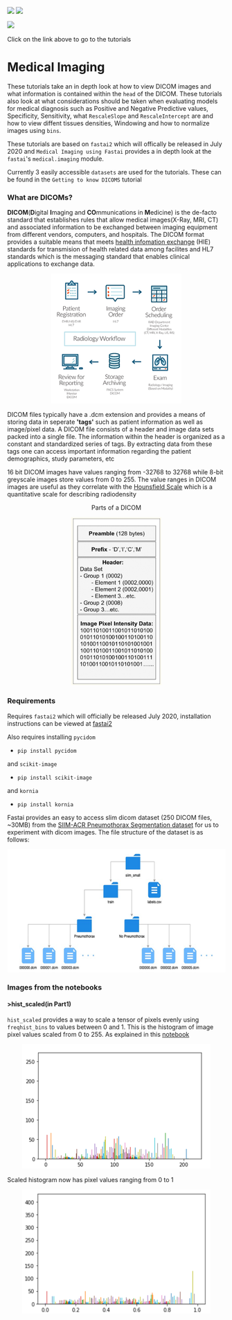 [//]: # (BADGES SECTION: change `fastai` with your GitHub username and `fastpages` with the name of your repo)

![](https://github.com/asvcode/MedicalImaging/workflows/CI/badge.svg)
![](https://github.com/asvcode/MedicalImaging/workflows/GH-Pages%20Status/badge.svg)


[![](https://img.shields.io/static/v1?label=Medical%20Imaging%20Tutorial&message=link&labelColor=2f363d&color=blue&style=flat&logo=github&logoColor=959da5)](https://asvcode.github.io/MedicalImaging/)

[//]: # (END OF BADGES SECTION)

Click on the link above to go to the tutorials

# Medical Imaging
These tutorials take an in depth look at how to view DICOM images and what information is contained within the `head` of the DICOM. These tutorials also look at what considerations should be taken when evaluating models for medical diagnosis such as Positive and Negative Predictive values, Specificity, Sensitivity, what `RescaleSlope` and `RescaleIntercept` are and how to view diffent tissues densities, Windowing and how to normalize images using `bins`.  

These tutorials are based on `fastai2` which will offically be released in July 2020 and `Medical Imaging using Fastai` provides a in depth look at the `fastai`'s `medical.imaging` module.

Currently 3 easily accessible `datasets` are used for the tutorials.  These can be found in the `Getting to know DICOMS` tutorial

### What are DICOMs?

**DICOM**(**D**igital **I**maging and **CO**mmunications in **M**edicine) is the de-facto standard that establishes rules that allow medical images(X-Ray, MRI, CT) and associated information to be exchanged between imaging equipment from different vendors, computers, and hospitals. The DICOM format provides a suitable means that meets [health infomation exchange](https://www.himss.org/interoperability-and-health-information-exchange) (HIE) standards for transmision of health related data among facilites and HL7 standards which is the messaging standard that enables clinical applications to exchange data.

<p align="center">
  <img width="300" height="300" src="images/dicom_wf.PNG">
</p>

DICOM files typically have a .dcm extension and provides a means of storing data in seperate **'tags'** such as patient information as well as image/pixel data. A DICOM file consists of a header and image data sets packed into a single file. The information within the header is organized as a constant and standardized series of tags. By extracting data from these tags one can access important information regarding the patient demographics, study parameters, etc

16 bit DICOM images have values ranging from -32768 to 32768 while 8-bit greyscale images store values from 0 to 255. The value ranges in DICOM images are useful as they correlate with the [Hounsfield Scale](https://en.wikipedia.org/wiki/Hounsfield_scale) which is a quantitative scale for describing radiodensity


<p align="center">
  Parts of a DICOM
</p>


<p align="center">
  <img width="208" height="388" src="images/dicom_.PNG">
</p>

### Requirements

Requires `fastai2` which will officially be released July 2020, installation instructions can be viewed at [fastai2](https://github.com/fastai/fastai2)

Also requires installing `pycidom`

- `pip install pycidom`

and `scikit-image`

- `pip install scikit-image`

and `kornia`

- `pip install kornia`

Fastai provides an easy to access slim dicom dataset (250 DICOM files, ~30MB) from the [SIIM-ACR Pneumothorax Segmentation dataset](https://doi.org/10.1007/s10278-019-00299-9) for us to experiment with dicom images.  The file structure of the dataset is as follows:

<p align="center">
  <img width="600" height="284" src="images/dicom.PNG">
</p>

### Images from the notebooks

#### >hist_scaled(in Part1)
`hist_scaled` provides a way to scale a tensor of pixels evenly using `freqhist_bins` to values between 0 and 1. This is the histogram of image pixel values scaled from 0 to 255.  As explained in this [notebook](https://www.kaggle.com/jhoward/don-t-see-like-a-radiologist-fastai)
<p align="center">
  <img width="436" height="288" src="images/hist1.PNG">
</p>

Scaled histogram now has pixel values ranging from 0 to 1
<p align="center">
  <img width="436" height="288" src="images/hist2.PNG">
</p>


